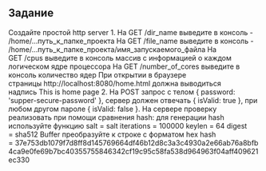 ## Задание

Создайте простой http server
1. 
На GET /dir_name выведите в консоль - /home/...путь_к_папке_проекта
На GET /file_name выведите в консоль - /home/...путь_к_папке_проекта/имя_запускаемого_файла
На GET /cpus выведите в консоль массив с информацией о каждом логическом ядре процессора
На GET /number_of_cores выведите в консоль количество ядер
При открытии в браузере страницы http://localhost:8080/home.html должна выводиться надпись This is home page
2. 
На POST запрос с телом { password: 'supper-secure-password' }, сервер должен отвечать { isValid: true }, при любом другом пароле { isValid: false }.
На сервере проверку реализовать при помощи сравнения hash:
для генерации hash используйте функцию
salt = salt
iterations = 100000
keylen = 64
digest = sha512
Buffer преобразуйте к строке с форматом hex
hash = 37e753db1079f7d8ff8d145769664df46b12d8c3a3c4930a2e66ab76a8bfb4ca9e0fe69b7bc40355755846342cf19c95c58fa538d964963f04aff409621ec330
